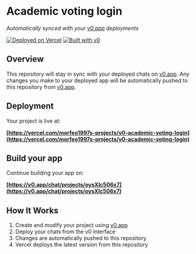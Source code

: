 # Academic voting login

*Automatically synced with your [v0.app](https://v0.app) deployments*

[![Deployed on Vercel](https://img.shields.io/badge/Deployed%20on-Vercel-black?style=for-the-badge&logo=vercel)](https://vercel.com/morfeo1997s-projects/v0-academic-voting-login)
[![Built with v0](https://img.shields.io/badge/Built%20with-v0.app-black?style=for-the-badge)](https://v0.app/chat/projects/oysXIc506x7)

## Overview

This repository will stay in sync with your deployed chats on [v0.app](https://v0.app).
Any changes you make to your deployed app will be automatically pushed to this repository from [v0.app](https://v0.app).

## Deployment

Your project is live at:

**[https://vercel.com/morfeo1997s-projects/v0-academic-voting-login](https://vercel.com/morfeo1997s-projects/v0-academic-voting-login)**

## Build your app

Continue building your app on:

**[https://v0.app/chat/projects/oysXIc506x7](https://v0.app/chat/projects/oysXIc506x7)**

## How It Works

1. Create and modify your project using [v0.app](https://v0.app)
2. Deploy your chats from the v0 interface
3. Changes are automatically pushed to this repository
4. Vercel deploys the latest version from this repository
